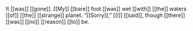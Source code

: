 It [[was]] [[gone]]. [[My]] [[bare]] foot [[was]] wet [[with]] [[the]] waters [[of]] [[the]] [[strange]] planet. “[[Sorry]],” [[I]] [[said]], though [[there]] [[was]] [[no]] [[reason]] [[to]] be.  